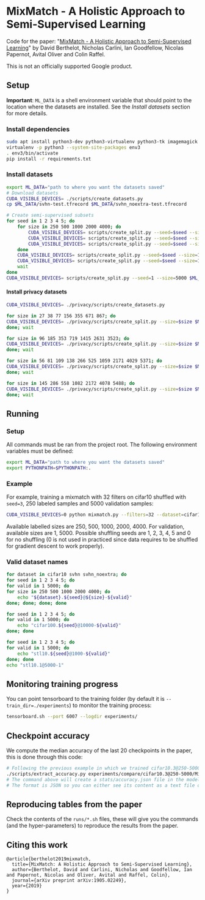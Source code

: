 # MixMatch - A Holistic Approach to Semi-Supervised Learning

Code for the paper: "[MixMatch - A Holistic Approach to Semi-Supervised Learning](https://arxiv.org/abs/1905.02249)" by David Berthelot, Nicholas Carlini, Ian Goodfellow, Nicolas Papernot, Avital Oliver and Colin Raffel.

This is not an officially supported Google product.

## Setup

**Important**: `ML_DATA` is a shell environment variable that should point to the location where the datasets are installed. See the *Install datasets* section for more details.

### Install dependencies

```bash
sudo apt install python3-dev python3-virtualenv python3-tk imagemagick
virtualenv -p python3 --system-site-packages env3
. env3/bin/activate
pip install -r requirements.txt
```

### Install datasets

```bash
export ML_DATA="path to where you want the datasets saved"
# Download datasets
CUDA_VISIBLE_DEVICES= ./scripts/create_datasets.py
cp $ML_DATA/svhn-test.tfrecord $ML_DATA/svhn_noextra-test.tfrecord

# Create semi-supervised subsets
for seed in 1 2 3 4 5; do
    for size in 250 500 1000 2000 4000; do
        CUDA_VISIBLE_DEVICES= scripts/create_split.py --seed=$seed --size=$size $ML_DATA/SSL/svhn $ML_DATA/svhn-train.tfrecord $ML_DATA/svhn-extra.tfrecord &
        CUDA_VISIBLE_DEVICES= scripts/create_split.py --seed=$seed --size=$size $ML_DATA/SSL/svhn_noextra $ML_DATA/svhn-train.tfrecord &
        CUDA_VISIBLE_DEVICES= scripts/create_split.py --seed=$seed --size=$size $ML_DATA/SSL/cifar10 $ML_DATA/cifar10-train.tfrecord &
    done
    CUDA_VISIBLE_DEVICES= scripts/create_split.py --seed=$seed --size=10000 $ML_DATA/SSL/cifar100 $ML_DATA/cifar100-train.tfrecord &
    CUDA_VISIBLE_DEVICES= scripts/create_split.py --seed=$seed --size=1000 $ML_DATA/SSL/stl10 $ML_DATA/stl10-train.tfrecord $ML_DATA/stl10-unlabeled.tfrecord &
    wait
done
CUDA_VISIBLE_DEVICES= scripts/create_split.py --seed=1 --size=5000 $ML_DATA/SSL/stl10 $ML_DATA/stl10-train.tfrecord $ML_DATA/stl10-unlabeled.tfrecord
```

#### Install privacy datasets

```bash
CUDA_VISIBLE_DEVICES= ./privacy/scripts/create_datasets.py

for size in 27 38 77 156 355 671 867; do
CUDA_VISIBLE_DEVICES= ./privacy/scripts/create_split.py --size=$size $ML_DATA/SSL/svhn500 $ML_DATA/svhn500-train.tfrecord &
done; wait

for size in 96 185 353 719 1415 2631 3523; do
CUDA_VISIBLE_DEVICES= ./privacy/scripts/create_split.py --size=$size $ML_DATA/SSL/svhn300 $ML_DATA/svhn300-train.tfrecord &
done; wait

for size in 56 81 109 138 266 525 1059 2171 4029 5371; do
CUDA_VISIBLE_DEVICES= ./privacy/scripts/create_split.py --size=$size $ML_DATA/SSL/svhn200 $ML_DATA/svhn200-train.tfrecord &
done; wait

for size in 145 286 558 1082 2172 4078 5488; do
CUDA_VISIBLE_DEVICES= ./privacy/scripts/create_split.py --size=$size $ML_DATA/SSL/svhn200s150 $ML_DATA/svhn200s150-train.tfrecord &
done; wait
```


## Running

### Setup

All commands must be ran from the project root. The following environment variables must be defined:
```bash
export ML_DATA="path to where you want the datasets saved"
export PYTHONPATH=$PYTHONPATH:.
```

### Example

For example, training a mixmatch with 32 filters on cifar10 shuffled with `seed=3`, 250 labeled samples and 5000
validation samples:
```bash
CUDA_VISIBLE_DEVICES=0 python mixmatch.py --filters=32 --dataset=cifar10.3@250-5000 --w_match=75 --beta=0.75
```

Available labelled sizes are 250, 500, 1000, 2000, 4000.
For validation, available sizes are 1, 5000.
Possible shuffling seeds are 1, 2, 3, 4, 5 and 0 for no shuffling (0 is not used in practiced since data requires to be
shuffled for gradient descent to work properly).

### Valid dataset names
```bash
for dataset in cifar10 svhn svhn_noextra; do
for seed in 1 2 3 4 5; do
for valid in 1 5000; do
for size in 250 500 1000 2000 4000; do
    echo "${dataset}.${seed}@${size}-${valid}"
done; done; done; done

for seed in 1 2 3 4 5; do
for valid in 1 5000; do
    echo "cifar100.${seed}@10000-${valid}"
done; done

for seed in 1 2 3 4 5; do
for valid in 1 5000; do
    echo "stl10.${seed}@1000-${valid}"
done; done
echo "stl10.1@5000-1"
```


## Monitoring training progress

You can point tensorboard to the training folder (by default it is `--train_dir=./experiments`) to monitor the training
process:

```bash
tensorboard.sh --port 6007 --logdir experiments/
```

## Checkpoint accuracy

We compute the median accuracy of the last 20 checkpoints in the paper, this is done through this code:

```bash
# Following the previous example in which we trained cifar10.3@250-5000, extracting accuracy:
./scripts/extract_accuracy.py experiments/compare/cifar10.3@250-5000/MixMatch_archresnet_batch64_beta0.75_ema0.999_filters32_lr0.002_nclass10_repeat4_scales3_w_match75.0_wd0.02
# The command above will create a stats/accuracy.json file in the model folder.
# The format is JSON so you can either see its content as a text file or process it to your liking.
```

## Reproducing tables from the paper

Check the contents of the `runs/*.sh` files, these will give you the commands (and the hyper-parameters) to reproduce the results from the paper.

## Citing this work

```
@article{berthelot2019mixmatch,
  title={MixMatch: A Holistic Approach to Semi-Supervised Learning},
  author={Berthelot, David and Carlini, Nicholas and Goodfellow, Ian and Papernot, Nicolas and Oliver, Avital and Raffel, Colin},
  journal={arXiv preprint arXiv:1905.02249},
  year={2019}
}
```
